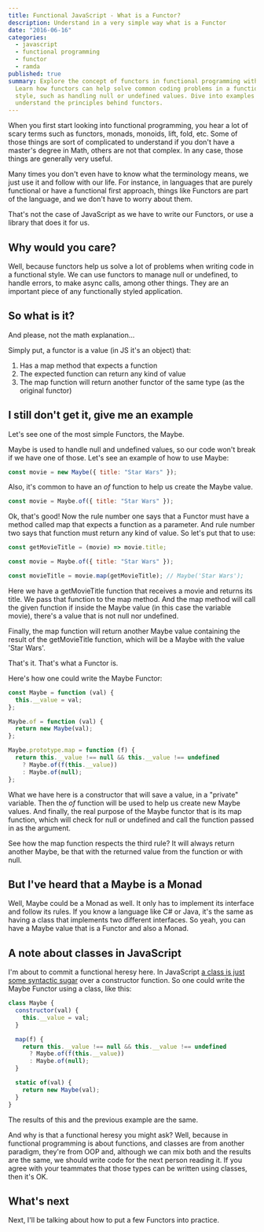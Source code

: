 ```yaml
---
title: Functional JavaScript - What is a Functor?
description: Understand in a very simple way what is a Functor
date: "2016-06-16"
categories:
  - javascript
  - functional programming
  - functor
  - ramda
published: true
summary: Explore the concept of functors in functional programming with JavaScript.
  Learn how functors can help solve common coding problems in a functional
  style, such as handling null or undefined values. Dive into examples and
  understand the principles behind functors.
---
```


When you first start looking into functional programming, you hear a lot of
scary terms such as functors, monads, monoids, lift, fold, etc. Some of those
things are sort of complicated to understand if you don't have a master's degree
in Math, others are not that complex. In any case, those things are generally
very useful.

Many times you don't even have to know what the terminology means, we just use
it and follow with our life. For instance, in languages that are purely
functional or have a functional first approach, things like Functors are part of
the language, and we don't have to worry about them.

That's not the case of JavaScript as we have to write our Functors, or use a
library that does it for us.

## Why would you care?

Well, because functors help us solve a lot of problems when writing code in a
functional style. We can use functors to manage null or undefined, to handle
errors, to make async calls, among other things. They are an important piece of
any functionally styled application.

## So what is it?

And please, not the math explanation...

Simply put, a functor is a value (in JS it's an object) that:

1.  Has a map method that expects a function
2.  The expected function can return any kind of value
3.  The map function will return another functor of the same type (as the
    original functor)

## I still don't get it, give me an example

Let's see one of the most simple Functors, the Maybe.

Maybe is used to handle null and undefined values, so our code won't break if we
have one of those. Let's see an example of how to use Maybe:

```js
const movie = new Maybe({ title: "Star Wars" });
```

Also, it's common to have an _of_ function to help us create the Maybe value.

```js
const movie = Maybe.of({ title: "Star Wars" });
```

Ok, that's good! Now the rule number one says that a Functor must have a method
called map that expects a function as a parameter. And rule number two says that
function must return any kind of value. So let's put that to use:

```js
const getMovieTitle = (movie) => movie.title;

const movie = Maybe.of({ title: "Star Wars" });

const movieTitle = movie.map(getMovieTitle); // Maybe('Star Wars');
```

Here we have a getMovieTitle function that receives a movie and returns its
title. We pass that function to the map method. And the map method will call the
given function if inside the Maybe value (in this case the variable movie),
there's a value that is not null nor undefined.

Finally, the map function will return another Maybe value containing the result
of the getMovieTitle function, which will be a Maybe with the value 'Star Wars'.

That's it. That's what a Functor is.

Here's how one could write the Maybe Functor:

```js
const Maybe = function (val) {
  this.__value = val;
};

Maybe.of = function (val) {
  return new Maybe(val);
};

Maybe.prototype.map = function (f) {
  return this.__value !== null && this.__value !== undefined
    ? Maybe.of(f(this.__value))
    : Maybe.of(null);
};
```

What we have here is a constructor that will save a value, in a "private"
variable. Then the _of_ function will be used to help us create new Maybe
values. And finally, the real purpose of the Maybe functor that is its map
function, which will check for null or undefined and call the function passed in
as the argument.

See how the map function respects the third rule? It will always return another
Maybe, be that with the returned value from the function or with null.

## But I've heard that a Maybe is a Monad

Well, Maybe could be a Monad as well. It only has to implement its interface and
follow its rules. If you know a language like C# or Java, it's the same as
having a class that implements two different interfaces. So yeah, you can have a
Maybe value that is a Functor and also a Monad.

## A note about classes in JavaScript

I'm about to commit a functional heresy here. In JavaScript
[a class is just some syntactic sugar](/blog/talking-about-es15-classes/) over a
constructor function. So one could write the Maybe Functor using a class, like
this:

```js
class Maybe {
  constructor(val) {
    this.__value = val;
  }

  map(f) {
    return this.__value !== null && this.__value !== undefined
      ? Maybe.of(f(this.__value))
      : Maybe.of(null);
  }

  static of(val) {
    return new Maybe(val);
  }
}
```

The results of this and the previous example are the same.

And why is that a functional heresy you might ask? Well, because in functional
programming is about functions, and classes are from another paradigm, they're
from OOP and, although we can mix both and the results are the same, we should
write code for the next person reading it. If you agree with your teammates that
those types can be written using classes, then it's OK.

## What's next

Next, I'll be talking about how to put a few Functors into practice.
